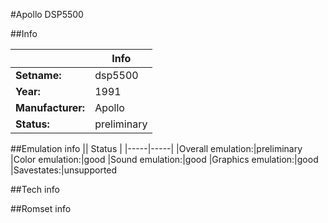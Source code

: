 #Apollo DSP5500

##Info

||Info|
|-----|-----|
|**Setname:**|dsp5500
|**Year:**|1991
|**Manufacturer:**|Apollo
|**Status:**|preliminary

##Emulation info
|| Status |
|-----|-----|
|Overall emulation:|preliminary
|Color emulation:|good
|Sound emulation:|good
|Graphics emulation:|good
|Savestates:|unsupported

##Tech info

##Romset info

<!--- START OF EDITED COMMENT DO NOT TOUCH TEXT ABOVE-->
